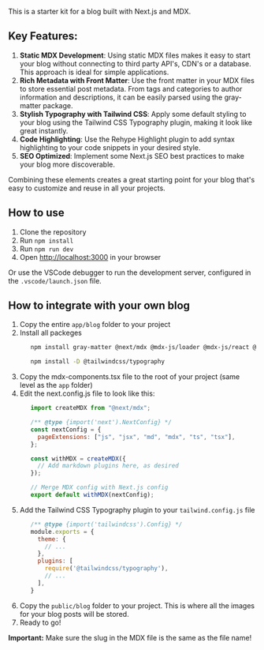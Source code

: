 This is a starter kit for a blog built with Next.js and MDX.

## Key Features:

1. **Static MDX Development**: Using static MDX files makes it easy to start your blog without connecting to third party API's, CDN's or a database. This approach is ideal for simple applications.
2. **Rich Metadata with Front Matter**: Use the front matter in your MDX files to store essential post metadata. From tags and categories to author information and descriptions, it can be easily parsed using the gray-matter package.
3. **Stylish Typography with Tailwind CSS**: Apply some default styling to your blog using the Tailwind CSS Typography plugin, making it look like great instantly.
4. **Code Highlighting**: Use the Rehype Highlight plugin to add syntax highlighting to your code snippets in your desired style.
5. **SEO Optimized**: Implement some Next.js SEO best practices to make your blog more discoverable.

Combining these elements creates a great starting point for your blog that's easy to customize and reuse in all your projects.

## How to use

1. Clone the repository
2. Run `npm install`
3. Run `npm run dev`
4. Open [http://localhost:3000](http://localhost:3000) in your browser

Or use the VSCode debugger to run the development server, configured in the `.vscode/launch.json` file.

## How to integrate with your own blog

1. Copy the entire `app/blog` folder to your project
2. Install all packeges
   ```bash
      npm install gray-matter @next/mdx @mdx-js/loader @mdx-js/react @types/mdx next-mdx-remote rehype-highlight remark-gfm

      npm install -D @tailwindcss/typography
   ```
3. Copy the mdx-components.tsx file to the root of your project (same level as the `app` folder)
4. Edit the next.config.js file to look like this:
   ```js
      import createMDX from "@next/mdx";

      /** @type {import('next').NextConfig} */
      const nextConfig = {
        pageExtensions: ["js", "jsx", "md", "mdx", "ts", "tsx"],
      };

      const withMDX = createMDX({
        // Add markdown plugins here, as desired
      });

      // Merge MDX config with Next.js config
      export default withMDX(nextConfig);
   ```
5. Add the Tailwind CSS Typography plugin to your `tailwind.config.js` file
   ```js
      /** @type {import('tailwindcss').Config} */
      module.exports = {
        theme: {
          // ...
        },
        plugins: [
          require('@tailwindcss/typography'),
          // ...
        ],
      }
   ```
6. Copy the `public/blog` folder to your project. This is where all the images for your blog posts will be stored.
7. Ready to go!

**Important:** Make sure the slug in the MDX file is the same as the file name!
